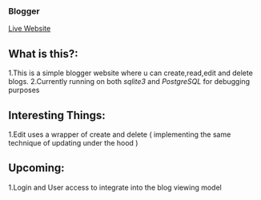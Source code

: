 ### Blogger

[Live Website](https://boiling-anchorage-31077.herokuapp.com/blog/)

## What is this?:
1.This is a simple blogger website where u can create,read,edit and delete blogs. 
2.Currently running on both *sqlite3* and *PostgreSQL* for debugging purposes

## Interesting Things:
1.Edit uses a wrapper of create and delete ( implementing the same technique of updating under the hood )

## Upcoming:
1.Login and User access to integrate into the blog viewing model
